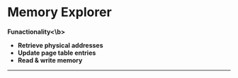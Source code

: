# Memory Explorer
<b>Funactionality<\b>
- Retrieve physical addresses
- Update page table entries
- Read & write memory
--------------------------------
